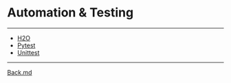 # Automation & Testing

---

- [H2O](https://docs.h2o.ai/h2o/latest-stable/h2o-py/docs/intro.html)
- [Pytest](https://docs.pytest.org/en/stable/)
- [Unittest](https://docs.python.org/3/library/unittest.html)

---

[Back.md](./../readme.md)
